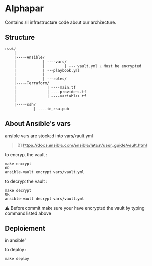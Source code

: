 # Alphapar
Contains all infrastructure code about our architecture.

## Structure 

```
root/
    |
    |-----Ansible/
    |            | ----vars/
    |            |         | --- vault.yml ⚠️ Must be encrypted
    |            | ---playbook.yml
    |            |
    |            | ---roles/
    |-----Terraform/
    |              | ----main.tf
    |              | ----providers.tf
    |              | ----variables.tf
    |
    |-----ssh/
             | ----id_rsa.pub
```

## About Ansible's vars

ansible vars are stocked into vars/vault.yml

> [!] https://docs.ansible.com/ansible/latest/user_guide/vault.html


to encrypt the vault :
```shell
make encrypt
OR
ansible-vault encrypt vars/vault.yml
```
to decrypt the vault :
```shell
make decrypt
OR
ansible-vault decrypt vars/vault.yml 
```

⚠️ Before commit make sure your have encrypted the vault by typing command listed above


## Deploiement

in ansible/

to deploy :
```
make deploy
```